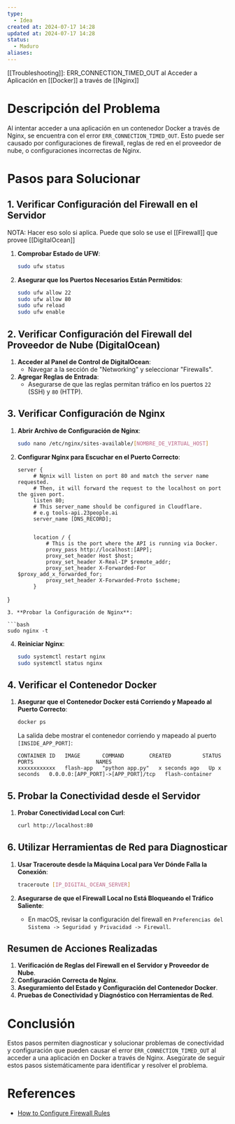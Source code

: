 ```yaml
---
type:
  - Idea
created at: 2024-07-17 14:28 
updated at: 2024-07-17 14:28
status:
  - Maduro
aliases:
---
```


[[Troubleshooting]]: ERR_CONNECTION_TIMED_OUT al Acceder a Aplicación en [[Docker]] a través de [[Nginx]]

# Descripción del Problema
Al intentar acceder a una aplicación en un contenedor Docker a través de Nginx, se encuentra con el error `ERR_CONNECTION_TIMED_OUT`. Esto puede ser causado por configuraciones de firewall, reglas de red en el proveedor de nube, o configuraciones incorrectas de Nginx.

# Pasos para Solucionar

## 1. Verificar Configuración del Firewall en el Servidor

NOTA: Hacer eso solo si aplica. Puede que solo se use el [[Firewall]] que provee [[DigitalOcean]]

1. **Comprobar Estado de UFW**:
   ```bash
   sudo ufw status
   ```
2. **Asegurar que los Puertos Necesarios Están Permitidos**:
   ```bash
   sudo ufw allow 22
   sudo ufw allow 80
   sudo ufw reload
   sudo ufw enable
   ```

## 2. Verificar Configuración del Firewall del Proveedor de Nube (DigitalOcean)

1. **Acceder al Panel de Control de DigitalOcean**:
   - Navegar a la sección de "Networking" y seleccionar "Firewalls".
2. **Agregar Reglas de Entrada**:
   - Asegurarse de que las reglas permitan tráfico en los puertos `22` (SSH) y `80` (HTTP).

## 3. Verificar Configuración de Nginx

1. **Abrir Archivo de Configuración de Nginx**:
   ```bash
   sudo nano /etc/nginx/sites-available/[NOMBRE_DE_VIRTUAL_HOST]
   ```
2. **Configurar Nginx para Escuchar en el Puerto Correcto**:
   ```nginx
   server {
		# Ngnix will listen on port 80 and match the server name requested.
		# Then, it will forward the request to the localhost on port the given port.
		listen 80;		
		# This server_name should be configured in Cloudflare.
		# e.g tools-api.23people.ai
		server_name [DNS_RECORD];		
		  
		
		location / {		
			# This is the port where the API is running via Docker.
			proxy_pass http://localhost:[APP];			
			proxy_set_header Host $host;			
			proxy_set_header X-Real-IP $remote_addr;			
			proxy_set_header X-Forwarded-For $proxy_add_x_forwarded_for;			
			proxy_set_header X-Forwarded-Proto $scheme;		
		}
 }
   ```
3. **Probar la Configuración de Nginx**:

   ```bash
   sudo nginx -t
   ```
4. **Reiniciar Nginx**:
   ```bash
   sudo systemctl restart nginx
   sudo systemctl status nginx
   ```

## 4. Verificar el Contenedor Docker

1. **Asegurar que el Contenedor Docker está Corriendo y Mapeado al Puerto Correcto**:
   ```bash
   docker ps
   ```
   La salida debe mostrar el contenedor corriendo y mapeado al puerto `[INSIDE_APP_PORT]`:
   ```
   CONTAINER ID   IMAGE       COMMAND        CREATED          STATUS          PORTS                    NAMES
   xxxxxxxxxxxx   flash-app   "python app.py"   x seconds ago   Up x seconds   0.0.0.0:[APP_PORT]->[APP_PORT]/tcp   flash-container
   ```

## 5. Probar la Conectividad desde el Servidor

1. **Probar Conectividad Local con Curl**:
   ```bash
   curl http://localhost:80
   ```

## 6. Utilizar Herramientas de Red para Diagnosticar

1. **Usar Traceroute desde la Máquina Local para Ver Dónde Falla la Conexión**:

   ```bash
   traceroute [IP_DIGITAL_OCEAN_SERVER]
   ```

2. **Asegurarse de que el Firewall Local no Está Bloqueando el Tráfico Saliente**:
   - En macOS, revisar la configuración del firewall en `Preferencias del Sistema -> Seguridad y Privacidad -> Firewall`.

## Resumen de Acciones Realizadas

1. **Verificación de Reglas del Firewall en el Servidor y Proveedor de Nube**.
2. **Configuración Correcta de Nginx**.
3. **Aseguramiento del Estado y Configuración del Contenedor Docker**.
4. **Pruebas de Conectividad y Diagnóstico con Herramientas de Red**.

# Conclusión

Estos pasos permiten diagnosticar y solucionar problemas de conectividad y configuración que pueden causar el error `ERR_CONNECTION_TIMED_OUT` al acceder a una aplicación en Docker a través de Nginx. Asegúrate de seguir estos pasos sistemáticamente para identificar y resolver el problema.


# References

- [How to Configure Firewall Rules](https://docs.digitalocean.com/products/networking/firewalls/how-to/configure-rules/)

